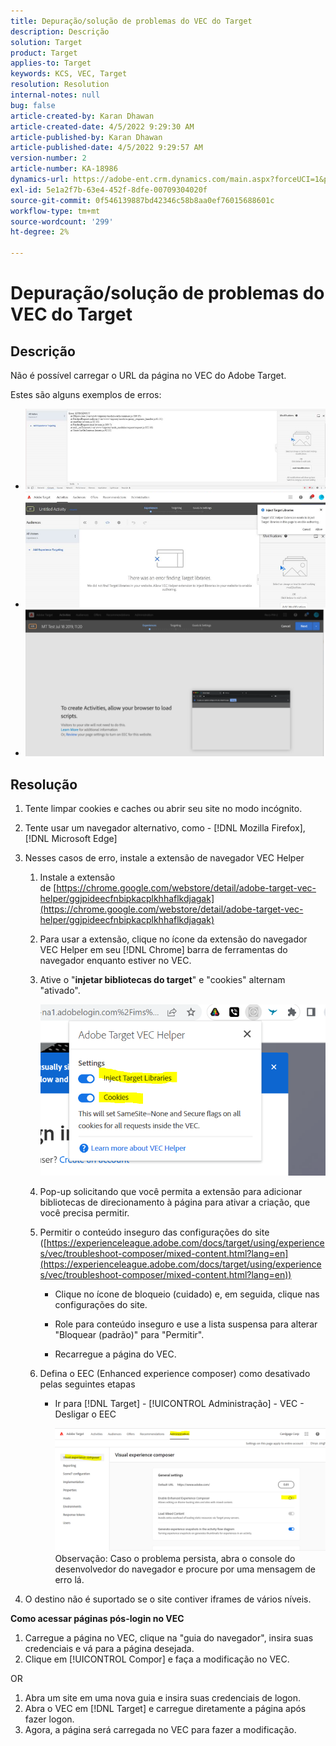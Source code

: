 ```yaml
---
title: Depuração/solução de problemas do VEC do Target
description: Descrição
solution: Target
product: Target
applies-to: Target
keywords: KCS, VEC, Target
resolution: Resolution
internal-notes: null
bug: false
article-created-by: Karan Dhawan
article-created-date: 4/5/2022 9:29:30 AM
article-published-by: Karan Dhawan
article-published-date: 4/5/2022 9:29:57 AM
version-number: 2
article-number: KA-18986
dynamics-url: https://adobe-ent.crm.dynamics.com/main.aspx?forceUCI=1&pagetype=entityrecord&etn=knowledgearticle&id=ec1691de-c2b4-ec11-983f-000d3a5d0d73
exl-id: 5e1a2f7b-63e4-452f-8dfe-00709304020f
source-git-commit: 0f546139887bd42346c58b8aa0ef76015688601c
workflow-type: tm+mt
source-wordcount: '299'
ht-degree: 2%

---
```


# Depuração/solução de problemas do VEC do Target

## Descrição

Não é possível carregar o URL da página no VEC do Adobe Target.

Estes são alguns exemplos de erros:

- ![](assets/___f81691de-c2b4-ec11-983f-000d3a5d0d73___.png)
- ![](assets/___071791de-c2b4-ec11-983f-000d3a5d0d73___.png)
- ![](assets/___0a1791de-c2b4-ec11-983f-000d3a5d0d73___.png)

## Resolução

1. Tente limpar cookies e caches ou abrir seu site no modo incógnito. 

1. Tente usar um navegador alternativo, como - [!DNL Mozilla Firefox], [!DNL Microsoft Edge]

1. Nesses casos de erro, instale a extensão de navegador VEC Helper

   1. Instale a extensão de [https://chrome.google.com/webstore/detail/adobe-target-vec-helper/ggjpideecfnbipkacplkhhaflkdjagak](https://chrome.google.com/webstore/detail/adobe-target-vec-helper/ggjpideecfnbipkacplkhhaflkdjagak)

   1. Para usar a extensão, clique no ícone da extensão do navegador VEC Helper em seu [!DNL Chrome] barra de ferramentas do navegador enquanto estiver no VEC. 

   1. Ative o &quot;**injetar bibliotecas do target**&quot; e &quot;cookies&quot; alternam &quot;ativado&quot;.

      ![](assets/92bf52bf-21ab-ec11-983f-000d3a349523.png)

   1. Pop-up solicitando que você permita a extensão para adicionar bibliotecas de direcionamento à página para ativar a criação, que você precisa permitir.

   1. Permitir o conteúdo inseguro das configurações do site ([https://experienceleague.adobe.com/docs/target/using/experiences/vec/troubleshoot-composer/mixed-content.html?lang=en](https://experienceleague.adobe.com/docs/target/using/experiences/vec/troubleshoot-composer/mixed-content.html?lang=en))

      - Clique no ícone de bloqueio (cuidado) e, em seguida, clique nas configurações do site.

      - Role para conteúdo inseguro e use a lista suspensa para alterar &quot;Bloquear (padrão)&quot; para &quot;Permitir&quot;.

      - Recarregue a página do VEC.
   1. Defina o EEC (Enhanced experience composer) como desativado pelas seguintes etapas

      - Ir para [!DNL Target] - [!UICONTROL Administração] - VEC - Desligar o EEC

         ![](assets/90fdfd56-26ab-ec11-983f-000d3a349523.png)
   Observação: Caso o problema persista, abra o console do desenvolvedor do navegador e procure por uma mensagem de erro lá.

1. O destino não é suportado se o site contiver iframes de vários níveis. 

**Como acessar páginas pós-login no VEC**

1. Carregue a página no VEC, clique na &quot;guia do navegador&quot;, insira suas credenciais e vá para a página desejada. 
1. Clique em [!UICONTROL Compor] e faça a modificação no VEC. 

OR

1. Abra um site em uma nova guia e insira suas credenciais de logon.
1. Abra o VEC em [!DNL Target] e carregue diretamente a página após fazer logon. 
1. Agora, a página será carregada no VEC para fazer a modificação.
